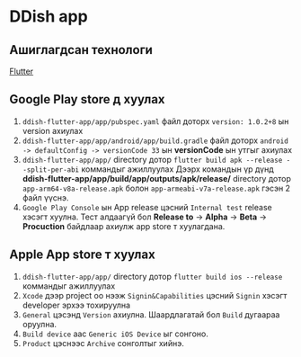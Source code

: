 # DDish app

## Ашиглагдсан технологи
  [Flutter](https://flutter.dev/)

## Google Play store д хуулах
  1. `ddish-flutter-app/app/pubspec.yaml` файл доторх `version: 1.0.2+8` ын version ахиулах
  2. `ddish-flutter-app/app/android/app/build.gradle` файл доторх `android -> defaultConfig -> versionCode 33` ын **versionCode** ын утгыг ахиулах
  3. `ddish-flutter-app/app/` directory дотор `flutter build apk --release --split-per-abi` коммандыг ажиллуулах
    Дээрх командын үр дүнд **ddish-flutter-app/app/build/app/outputs/apk/release/** directory дотор `app-arm64-v8a-release.apk` болон `app-armeabi-v7a-release.apk` гэсэн 2 файл үүснэ. 
  4. `Google Play Console` ын App release цэсний `Internal test` release хэсэгт хуулна. Тест алдаагүй бол **Release to** -> **Alpha** -> **Beta** -> **Procuction** байдлаар ахиулж app store т хуулагдана.
  
## Apple App store т хуулах
  1. `ddish-flutter-app/app/` directory дотор `flutter build ios --release` коммандыг ажиллуулах
  2. `Xcode` дээр project оо нээж `Signin&Capabilities` цэсний `Signin` хэсэгт developer эрхээ тохируулна
  3. `General` цэсэнд `Version` ахиулна. Шаардлагатай бол `Build` дугаараа оруулна.
  4. `Build device` аас `Generic iOS Device` ыг сонгоно.
  5. `Product` цэснээс `Archive` сонголтыг хийнэ.
